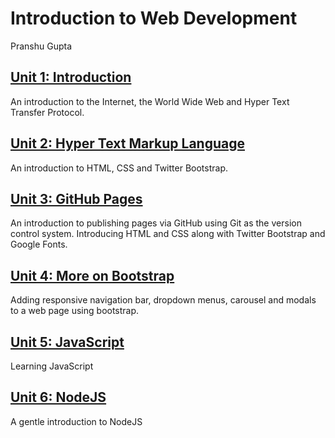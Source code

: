 # Introduction to Web Development
Pranshu Gupta

## [Unit 1: Introduction](Introduction.md)
An introduction to the Internet, the World Wide Web and Hyper Text Transfer Protocol.

## [Unit 2: Hyper Text Markup Language](HTML.md)
An introduction to HTML, CSS and Twitter Bootstrap.

## [Unit 3: GitHub Pages](GitHub_Pages.md)
An introduction to publishing pages via GitHub using Git as the version control system. Introducing HTML and CSS along with Twitter Bootstrap and Google Fonts.

## [Unit 4: More on Bootstrap](Bootstrap.md)
Adding responsive navigation bar, dropdown menus, carousel and modals to a web page using bootstrap.

## [Unit 5: JavaScript](JavaScript.md)
Learning JavaScript

## [Unit 6: NodeJS](node.md)
A gentle introduction to NodeJS